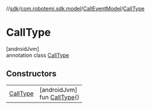 //[sdk](../../../../index.md)/[com.robotemi.sdk.model](../../index.md)/[CallEventModel](../index.md)/[CallType](index.md)

# CallType

[androidJvm]\
annotation class [CallType](index.md)

## Constructors

| | |
|---|---|
| [CallType](-call-type.md) | [androidJvm]<br>fun [CallType](-call-type.md)() |
